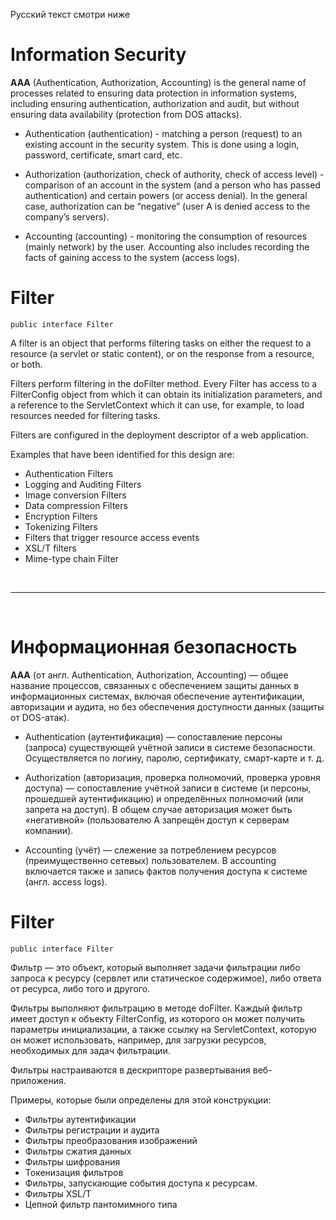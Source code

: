 Русский текст смотри ниже

# Information Security #

**AAA** (Authentication, Authorization, Accounting) is the general name of processes related to ensuring data protection
in information systems, including ensuring authentication, authorization and audit, but without ensuring data
availability (protection from DOS attacks).

- Authentication (authentication) - matching a person (request) to an existing account in the security system. This is
  done using a login, password, certificate, smart card, etc.

- Authorization (authorization, check of authority, check of access level) - comparison of an account in the system (and
  a person who has passed authentication) and certain powers (or access denial). In the general case, authorization can
  be “negative” (user A is denied access to the company’s servers).

- Accounting (accounting) - monitoring the consumption of resources (mainly network) by the user. Accounting also
  includes recording the facts of gaining access to the system (access logs).

# Filter #

``public interface Filter``



A filter is an object that performs filtering tasks on either the request to a resource (a servlet or static content),
or on the response from a resource, or both.

Filters perform filtering in the doFilter method. Every Filter has access to a FilterConfig object from which it can
obtain its initialization parameters, and a reference to the ServletContext which it can use, for example, to load
resources needed for filtering tasks.

Filters are configured in the deployment descriptor of a web application.

Examples that have been identified for this design are:

- Authentication Filters
- Logging and Auditing Filters
- Image conversion Filters
- Data compression Filters
- Encryption Filters
- Tokenizing Filters
- Filters that trigger resource access events
- XSL/T filters
- Mime-type chain Filter

<br/><hr/><br/>

# Информационная безопасность #

**AAA** (от англ. Authentication, Authorization, Accounting) — общее название процессов, связанных с обеспечением защиты
данных в информационных системах, включая обеспечение аутентификации, авторизации и аудита, но без обеспечения
доступности данных (защиты от DOS-атак).

- Authentication (аутентификация) — сопоставление персоны (запроса) существующей учётной записи в системе безопасности.
  Осуществляется по логину, паролю, сертификату, смарт-карте и т. д.

- Authorization (авторизация, проверка полномочий, проверка уровня доступа) — сопоставление учётной записи в системе (и
  персоны, прошедшей аутентификацию) и определённых полномочий (или запрета на доступ). В общем случае авторизация может
  быть «негативной» (пользователю А запрещён доступ к серверам компании).

- Accounting (учёт) — слежение за потреблением ресурсов (преимущественно сетевых) пользователем. В accounting включается
  также и запись фактов получения доступа к системе (англ. access logs).

# Filter #

``public interface Filter``

Фильтр — это объект, который выполняет задачи фильтрации либо запроса к ресурсу (сервлет или статическое содержимое),
либо ответа от ресурса, либо того и другого.

Фильтры выполняют фильтрацию в методе doFilter. Каждый фильтр имеет доступ к объекту FilterConfig, из которого он может
получить параметры инициализации, а также ссылку на ServletContext, которую он может использовать, например, для
загрузки ресурсов, необходимых для задач фильтрации.

Фильтры настраиваются в дескрипторе развертывания веб-приложения.

Примеры, которые были определены для этой конструкции:

- Фильтры аутентификации
- Фильтры регистрации и аудита
- Фильтры преобразования изображений
- Фильтры сжатия данных
- Фильтры шифрования
- Токенизация фильтров
- Фильтры, запускающие события доступа к ресурсам.
- Фильтры XSL/T
- Цепной фильтр пантомимного типа